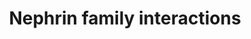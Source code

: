 ---
annotations:
- type: Pathway Ontology
  value: signaling pathway
authors:
- MaintBot
- ReactomeTeam
- Anwesha
- Ryanmiller
- Mkutmon
description: Nephrin (NPHS1) is a member of the Super-IgG-Molecule family and is most
  prominently expressed in kidney podocytes. It is a major if not the most important
  structural component of the slit diaphragm, a modified adherens junction inbetween
  these cells. NPHS1 has an extracellular domain that contains eight distal IgG like
  domains and one proximal fibronectin type III domain, a transmembrane domain and
  a short intracellular domain. NPHS1 molecules show both homophilic and heterophilic
  interactions. Among heterophilic interaction partners, slit diaphragm proteins such
  as Kin of IRRE-like protein 1 (KIRREL, Nephrin-like protein 1, NEPH1),  KIRREL3
  (NEPH2) and KIRREL2 (NEPH3) were shown to stabilize the slit diaphragm structure.
  Intracellularly Podocin (NPHS2), CD2 associated protein (CD2AP) and adherins junction
  associated proteins like IQGAP, MAGI, CASK and spectrins all interact with NPHS1.
  Hence it seems to play a major role in organizing the molecular structure of the
  slit diaphragm itself and via its binding partners links it to the actin cytoskeleton.
  NPHS1 tyrosine phosphorylation by the Src kinase FYN initiates the PI3K-AKT signaling
  cascade, which seems to promote antiapoptotic signals.  View original pathway at
  [http://www.reactome.org/PathwayBrowser/#DIAGRAM=373753 Reactome].
last-edited: 2021-01-25
organisms:
- Homo sapiens
redirect_from:
- /index.php/Pathway:WP1867
- /instance/WP1867
schema-jsonld:
- '@context': https://schema.org/
  '@id': https://wikipathways.github.io/pathways/WP1867.html
  '@type': Dataset
  creator:
    '@type': Organization
    name: WikiPathways
  description: Nephrin (NPHS1) is a member of the Super-IgG-Molecule family and is
    most prominently expressed in kidney podocytes. It is a major if not the most
    important structural component of the slit diaphragm, a modified adherens junction
    inbetween these cells. NPHS1 has an extracellular domain that contains eight distal
    IgG like domains and one proximal fibronectin type III domain, a transmembrane
    domain and a short intracellular domain. NPHS1 molecules show both homophilic
    and heterophilic interactions. Among heterophilic interaction partners, slit diaphragm
    proteins such as Kin of IRRE-like protein 1 (KIRREL, Nephrin-like protein 1, NEPH1),  KIRREL3
    (NEPH2) and KIRREL2 (NEPH3) were shown to stabilize the slit diaphragm structure.
    Intracellularly Podocin (NPHS2), CD2 associated protein (CD2AP) and adherins junction
    associated proteins like IQGAP, MAGI, CASK and spectrins all interact with NPHS1.
    Hence it seems to play a major role in organizing the molecular structure of the
    slit diaphragm itself and via its binding partners links it to the actin cytoskeleton.
    NPHS1 tyrosine phosphorylation by the Src kinase FYN initiates the PI3K-AKT signaling
    cascade, which seems to promote antiapoptotic signals.  View original pathway
    at [http://www.reactome.org/PathwayBrowser/#DIAGRAM=373753 Reactome].
  keywords:
  - 'PIK3R2 '
  - 'PIK3CB '
  - 'KIRREL2 '
  - Podocin oligomer
  - Podocin:p-Nephrin:Fyn:NEPH1
  - 'KIRREL '
  - Nephrin dimer:IQGAP1
  - NPHS1
  - 'NPHS1 '
  - N-WASP
  - KIRREL
  - NEPH1:p-Nephrin:Fyn:NCK
  - 'FYN '
  - junction-associated
  - 'MAGI2 '
  - 'KIRREL3 '
  - ADP
  - dimer:KIRREL2,KIRREL3
  - 'Podocin oligomer '
  - 'CD2AP '
  - NEPH1:p-Nephrin:Fyn:NCK:N-WASP
  - CASK
  - 'PIK3R1 '
  - KIRREL2, KIRREL3
  - CD2AP
  - 'PIK3CA '
  - ATP
  - 'SPTAN1 '
  - NPHS1 dimer
  - 'Alpha-actinin '
  - IQGAP1
  - 'N-WASP '
  - 'SPTBN1 '
  - 'IQGAP1 '
  - PI3K
  - p-Y1158,Y1176,Y1193,Y1217-NPHS1:KIRREL:FYN
  - NCK1,NCK2
  - Nephrin dimer:CASK
  - proteins
  - 'NCK2 '
  - PI3K:CD2AP:p-Nephrin:Fyn:NEPH1
  - dimer:adherins
  - dimer:KIRREL:FYN
  - 'NCK1 '
  - CD2AP:p-Nephrin:Fyn:NEPH1
  - 'CASK '
  - NPHS1 dimer:KIRREL
  - FYN
  - adherens
  - 'p-Y1158,Y1176,Y1193,Y1217-NPHS1 '
  - Nephrin
  license: CC0
  name: Nephrin family interactions
seo: CreativeWork
title: Nephrin family interactions
wpid: WP1867
---